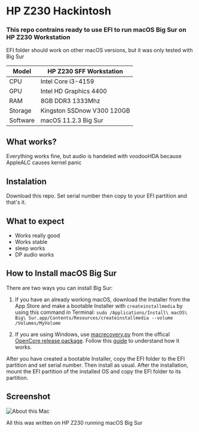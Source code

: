 # HP Z230 Hackintosh

### This repo contrains ready to use EFI to run macOS Big Sur on HP Z230 Workstation

EFI folder should work on other macOS versions, but it was only tested with Big Sur



Model | HP Z230 SFF Workstation
------------- | ---------------
CPU | Intel Core i3-4159
GPU | Intel HD Graphics 4400
RAM | 8GB DDR3 1333Mhz
Storage | Kingston SSDnow V300 120GB
Software | macOS 11.2.3 Big Sur

## What works?

Everything works fine, but audio is handeled with voodooHDA because AppleALC causes kernel panic

## Instalation

Download this repo. Set serial number then copy to your EFI partition and that's it.

## What to expect

- Works really good
- Works stable
- sleep works
- DP audio works

## How to Install macOS Big Sur

There are two ways you can install Big Sur:

1. If you have an already working macOS, download the Installer from the App Store and make a bootable Installer with `createinstallmedia` by using this command in Terminal: `sudo /Applications/Install\ macOS\ Big\ Sur.app/Contents/Resources/createinstallmedia --volume /Volumes/MyVolume`

2. If you are using Windows, use [macrecovery.py](https://github.com/acidanthera/OpenCorePkg/tree/master/Utilities/macrecovery) from the offical [OpenCore release package](https://github.com/acidanthera/OpenCorePkg/releases/). Follow this [guide](https://dortania.github.io/OpenCore-Install-Guide/installer-guide/winblows-install.html) to understand how it works.

After you have created a bootable Installer, copy the EFI folder to the EFI partition and set serial number. Then install as usual. After the installation, mount the EFI partition of the installed OS and copy the EFI folder to its partition.

## Screenshot

![About this Mac](https://github.com/keczejo/HP-Z230-Hackintosh/raw/main/About%20this%20mac.png)


All this was written on HP Z230 running macOS Big Sur
